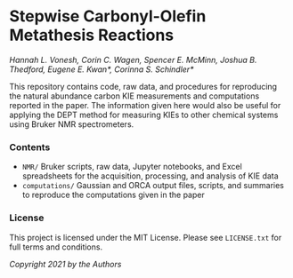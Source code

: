 # Stepwise Carbonyl-Olefin Metathesis Reactions

*Hannah L. Vonesh, Corin C. Wagen, Spencer E. McMinn,
Joshua B. Thedford, Eugene E. Kwan\*, Corinna S. Schindler\**

This repository contains code, raw data, and procedures for reproducing the natural abundance carbon KIE measurements and computations reported in the paper.  The information given here would also be useful for applying the DEPT method for measuring KIEs to other chemical systems using Bruker NMR spectrometers.

### Contents

- `NMR/` Bruker scripts, raw data, Jupyter notebooks, and Excel spreadsheets for the acquisition, processing, and analysis of KIE data
- `computations/` Gaussian and ORCA output files, scripts, and summaries to reproduce the  computations given in the paper

### License

This project is licensed under the MIT License.  Please see `LICENSE.txt` for full terms and conditions.

*Copyright 2021 by the Authors*
